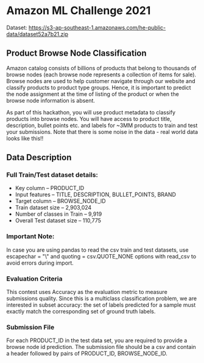 
# Amazon ML Challenge 2021

Dataset: https://s3-ap-southeast-1.amazonaws.com/he-public-data/dataset52a7b21.zip

## Product Browse Node Classification

Amazon catalog consists of billions of products that belong to thousands of browse nodes (each browse node represents a collection of items for sale). Browse nodes are used to help customer navigate through our website and classify products to product type groups. Hence, it is important to predict the node assignment at the time of listing of the product or when the browse node information is absent.

As part of this hackathon, you will use product metadata to classify products into browse nodes. You will have access to product title, description, bullet points etc. and labels for ~3MM products to train and test your submissions. Note that there is some noise in the data - real world data looks like this!!

## Data Description

### Full Train/Test dataset details:

- Key column – PRODUCT_ID
- Input features – TITLE, DESCRIPTION, BULLET_POINTS, BRAND
- Target column – BROWSE_NODE_ID
- Train dataset size – 2,903,024
- Number of classes in Train – 9,919
- Overall Test dataset size – 110,775

### Important Note:

In case you are using pandas to read the csv train and test datasets, use escapechar = "\\" and quoting = csv.QUOTE_NONE options with read_csv to avoid errors during import.

### Evaluation Criteria

This contest uses Accuracy as the evaluation metric to measure submissions quality. Since this is a multiclass classification problem, we are interested in subset accuracy: the set of labels predicted for a sample must exactly match the corresponding set of ground truth labels.

### Submission File

For each PRODUCT_ID in the test data set, you are required to provide a browse node id prediction. The submission file should be a csv and contain a header followed by pairs of PRODUCT_ID, BROWSE_NODE_ID.
